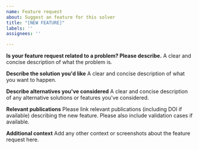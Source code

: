 ```yaml
---
name: Feature request
about: Suggest an feature for this solver
title: "[NEW FEATURE]"
labels: ''
assignees: ''

---
```


**Is your feature request related to a problem? Please describe.**
A clear and concise description of what the problem is.

**Describe the solution you'd like**
A clear and concise description of what you want to happen.

**Describe alternatives you've considered**
A clear and concise description of any alternative solutions or features you've considered.

**Relevant publications**
Please link relevant publications (including DOI if available) describing the new feature. Please also include validation cases if available.

**Additional context**
Add any other context or screenshots about the feature request here.
